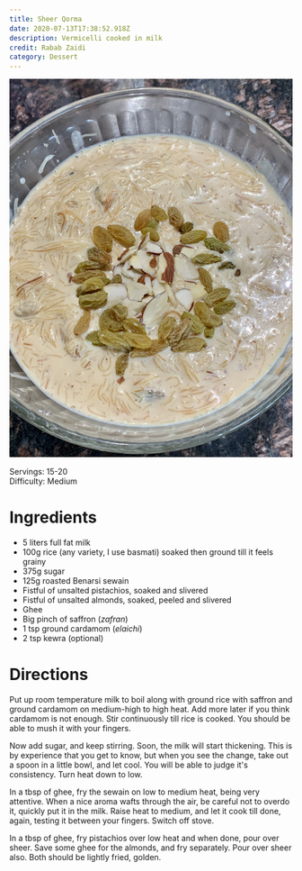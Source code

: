 ```yaml
---
title: Sheer Qorma
date: 2020-07-13T17:38:52.918Z
description: Vermicelli cooked in milk
credit: Rabab Zaidi
category: Dessert
---
```

![](2b8b26bc-e489-4da6-8295-c0e53d0f76ec.jpeg)

Servings: 15-20\
Difficulty: Medium  

# Ingredients

* 5 liters full fat milk
* 100g rice (any variety, I use basmati) soaked then ground till it feels grainy
* 375g sugar
* 125g roasted Benarsi sewain
* Fistful of unsalted pistachios, soaked and slivered
* Fistful of unsalted almonds, soaked, peeled and slivered
* Ghee
* Big pinch of saffron (*zafran*)
* 1 tsp ground cardamom (*elaichi*)
* 2 tsp kewra (optional)

# Directions

Put up room temperature milk to boil along with ground rice with saffron and ground cardamom on medium-high to high heat. Add more later if you think cardamom is not enough. Stir continuously till rice is cooked. You should be able to mush it with your fingers.

Now add sugar, and keep stirring. Soon, the milk will start thickening. This is by experience that you get to know, but when you see the change, take out a spoon in a little bowl, and let cool. You will be able to judge it's consistency. Turn heat down to low.

In a tbsp of ghee, fry the sewain on low to medium heat, being very attentive. When a nice aroma wafts through the air, be careful not to overdo it, quickly put it in the milk. Raise heat to medium, and let it cook till done, again, testing it between your fingers. Switch off stove.

In a tbsp of ghee, fry pistachios over low heat and when done, pour over sheer. Save some ghee for the almonds, and fry separately. Pour over sheer also. Both should be lightly fried, golden.
